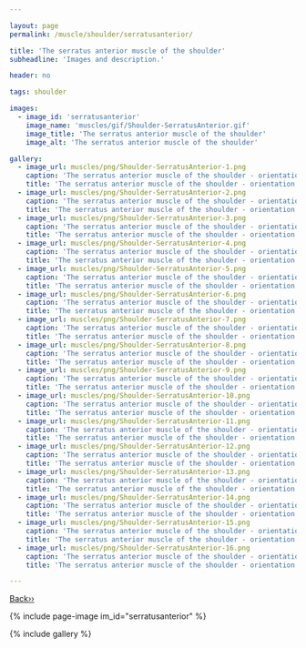 ```yaml
---

layout: page
permalink: /muscle/shoulder/serratusanterior/

title: 'The serratus anterior muscle of the shoulder'
subheadline: 'Images and description.'

header: no

tags: shoulder

images:
  - image_id: 'serratusanterior'
    image_name: 'muscles/gif/Shoulder-SerratusAnterior.gif'
    image_title: 'The serratus anterior muscle of the shoulder'
    image_alt: 'The serratus anterior muscle of the shoulder' 

gallery:
  - image_url: muscles/png/Shoulder-SerratusAnterior-1.png
    caption: 'The serratus anterior muscle of the shoulder - orientation 1'
    title: 'The serratus anterior muscle of the shoulder - orientation 1'
  - image_url: muscles/png/Shoulder-SerratusAnterior-2.png
    caption: 'The serratus anterior muscle of the shoulder - orientation 2'
    title: 'The serratus anterior muscle of the shoulder - orientation 2'
  - image_url: muscles/png/Shoulder-SerratusAnterior-3.png
    caption: 'The serratus anterior muscle of the shoulder - orientation 3'
    title: 'The serratus anterior muscle of the shoulder - orientation 3'
  - image_url: muscles/png/Shoulder-SerratusAnterior-4.png
    caption: 'The serratus anterior muscle of the shoulder - orientation 4'
    title: 'The serratus anterior muscle of the shoulder - orientation 4'
  - image_url: muscles/png/Shoulder-SerratusAnterior-5.png
    caption: 'The serratus anterior muscle of the shoulder - orientation 5'
    title: 'The serratus anterior muscle of the shoulder - orientation 5'
  - image_url: muscles/png/Shoulder-SerratusAnterior-6.png
    caption: 'The serratus anterior muscle of the shoulder - orientation 6'
    title: 'The serratus anterior muscle of the shoulder - orientation 6'
  - image_url: muscles/png/Shoulder-SerratusAnterior-7.png
    caption: 'The serratus anterior muscle of the shoulder - orientation 7'
    title: 'The serratus anterior muscle of the shoulder - orientation 7'
  - image_url: muscles/png/Shoulder-SerratusAnterior-8.png
    caption: 'The serratus anterior muscle of the shoulder - orientation 8'
    title: 'The serratus anterior muscle of the shoulder - orientation 8'
  - image_url: muscles/png/Shoulder-SerratusAnterior-9.png
    caption: 'The serratus anterior muscle of the shoulder - orientation 9'
    title: 'The serratus anterior muscle of the shoulder - orientation 9'
  - image_url: muscles/png/Shoulder-SerratusAnterior-10.png
    caption: 'The serratus anterior muscle of the shoulder - orientation 10'
    title: 'The serratus anterior muscle of the shoulder - orientation 10'
  - image_url: muscles/png/Shoulder-SerratusAnterior-11.png
    caption: 'The serratus anterior muscle of the shoulder - orientation 11'
    title: 'The serratus anterior muscle of the shoulder - orientation 11'
  - image_url: muscles/png/Shoulder-SerratusAnterior-12.png
    caption: 'The serratus anterior muscle of the shoulder - orientation 12'
    title: 'The serratus anterior muscle of the shoulder - orientation 12'
  - image_url: muscles/png/Shoulder-SerratusAnterior-13.png
    caption: 'The serratus anterior muscle of the shoulder - orientation 13'
    title: 'The serratus anterior muscle of the shoulder - orientation 13'
  - image_url: muscles/png/Shoulder-SerratusAnterior-14.png
    caption: 'The serratus anterior muscle of the shoulder - orientation 14'
    title: 'The serratus anterior muscle of the shoulder - orientation 14'
  - image_url: muscles/png/Shoulder-SerratusAnterior-15.png
    caption: 'The serratus anterior muscle of the shoulder - orientation 15'
    title: 'The serratus anterior muscle of the shoulder - orientation 15'
  - image_url: muscles/png/Shoulder-SerratusAnterior-16.png
    caption: 'The serratus anterior muscle of the shoulder - orientation 16'
    title: 'The serratus anterior muscle of the shoulder - orientation 16'

---
```


[Back››](/muscle/shoulder/)

{% include page-image im_id="serratusanterior" %}

{% include gallery %}
